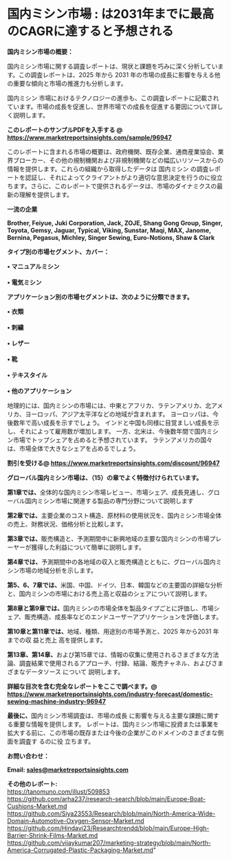 # 国内ミシン市場 : は2031年までに最高のCAGRに達すると予想される

<strong><b>国内ミシン市場の概要：</b></strong>

国内ミシン市場に関する調査レポートは、現状と課題を巧みに深く分析しています。この調査レポートは、2025 年から 2031 年の市場の成長に影響を与える他の重要な傾向と市場の推進力も分析します。

国内ミシン 市場におけるテクノロジーの進歩も、この調査レポートに記載されています。市場の成長を促進し、世界市場での成長を促進する要因について詳しく説明します。

<strong>このレポートのサンプルPDFを入手する @ <a href=https://www.marketreportsinsights.com/sample/96947>https://www.marketreportsinsights.com/sample/96947</a></strong>

このレポートに含まれる市場の概要は、政府機関、既存企業、通商産業協会、業界ブローカー、その他の規制機関および非規制機関などの幅広いリソースからの情報を提供します。これらの組織から取得したデータは 国内ミシン の調査レポートを認証し、それによってクライアントがより適切な意思決定を行うのに役立ちます。さらに、このレポートで提供されるデータは、市場のダイナミクスの最新の理解を提供します。

<strong>一流の企業</strong>

<strong><b>Brother, Feiyue, Juki Corporation, Jack, ZOJE, Shang Gong Group, Singer, Toyota, Gemsy, Jaguar, Typical, Viking, Sunstar, Maqi, MAX, Janome, Bernina, Pegasus, Michley, Singer Sewing, Euro-Notions, Shaw & Clark</b></strong>

<strong><b>タイプ別の市場セグメント、カバー：</b></strong>

<strong>• マニュアルミシン<br><br>• 電気ミシン</strong>

<strong><b>アプリケーション別の市場セグメントは、次のように分類できます。</b></strong>

<strong>• 衣類<br><br>• 刺繍<br><br>• レザー<br><br>• 靴<br><br>• テキスタイル<br><br>• 他のアプリケーション</strong>

 地理的には、国内ミシンの市場には、中東とアフリカ、ラテンアメリカ、北アメリカ、ヨーロッパ、アジア太平洋などの地域が含まれます。 ヨーロッパは、今後数年で高い成長を示すでしょう。 インドと中国も同様に目覚ましい成長を示し、それによって雇用数が増加します。 一方、北米は、今後数年間で国内ミシン市場でトップシェアを占めると予想されています。 ラテンアメリカの国々は、市場全体で大きなシェアを占めるでしょう。

<strong>割引を受ける@ <a href=https://www.marketreportsinsights.com/discount/96947>https://www.marketreportsinsights.com/discount/96947</a></strong>

<strong><b>グローバル国内ミシン市場は、（15）の章でよく特徴付けられています。</b></strong>

<strong><b>第</b></strong><strong><b>1章では、</b></strong>全体的な国内ミシン市場レビュー、市場シェア、成長見通し、グローバル国内ミシン市場に関連する製品の専門分野について説明します

<strong><b>第2章では、</b></strong>主要企業のコスト構造、原材料の使用状況を、国内ミシン市場全体の売上、財務状況、価格分析と比較します。

<strong><b>第3章では、</b></strong>販売構造と、予測期間中に新興地域の主要な国内ミシンの市場プレーヤーが獲得した利益について簡単に説明します。

<strong><b>第4章では、</b></strong>予測期間中の各地域の収入と販売構造とともに、グローバル国内ミシン市場の地域分析を示します。

<strong><b>第5、6、7章では、</b></strong>米国、中国、ドイツ、日本、韓国などの主要国の詳細な分析と、国内ミシンの市場における売上高と収益のシェアについて説明します。

<strong><b>第8章と第9章では、</b></strong>国内ミシンの市場全体を製品タイプごとに評価し、市場シェア、販売構造、成長率などのエンドユーザーアプリケーションを評価します。

<strong><b>第10章と第11章では、</b></strong>地域、種類、用途別の市場予測と、2025 年から2031 年までの収 益と売上 高を提供します。

<strong><b>第13章、第14章、</b></strong>および第15章では、情報の収集に使用されるさまざまな方法論、調査結果で使用されるアプローチ、付録、結論、販売チャネル、およびさまざまなデータソース について 説明します。

<strong>詳細な目次を含む完全なレポートをここで調べます。@ <a href=https://www.marketreportsinsights.com/industry-forecast/domestic-sewing-machine-industry-96947>https://www.marketreportsinsights.com/industry-forecast/domestic-sewing-machine-industry-96947</a></strong>

<strong><b>最後に、</b></strong>国内ミシン市場調査は、市場の成長 に影響を</a>与える主要な課題に関する重要な情報を提供します。 レポートは、国内ミシン市場に投資または事業を拡大する前に、この市場の既存または今後の企業がこのドメインのさまざまな側面を調査す るのに役 立ちます。

<strong><b>お問い合わせ：</b></strong>

<strong>Email: </strong><a href=mailto:sales@marketreportsinsights.com><strong>sales@marketreportsinsights.com</strong></a>

<strong>その他のレポート:</strong>
<br>
<a href=https://tanomuno.com/illust/509853>https://tanomuno.com/illust/509853</a>
<br>
<a href=https://github.com/arha237/research-search/blob/main/Europe-Boat-Cushions-Market.md>https://github.com/arha237/research-search/blob/main/Europe-Boat-Cushions-Market.md</a>
<br>
<a href=https://github.com/Siya23553/Research/blob/main/North-America-Wide-Domain-Automotive-Oxygen-Sensor-Market.md>https://github.com/Siya23553/Research/blob/main/North-America-Wide-Domain-Automotive-Oxygen-Sensor-Market.md</a>
<br>
<a href=https://github.com/Hindavi23/Researchtrendd/blob/main/Europe-High-Barrier-Shrink-Films-Market.md>https://github.com/Hindavi23/Researchtrendd/blob/main/Europe-High-Barrier-Shrink-Films-Market.md</a>
<br>
<a href=https://github.com/vijaykumar207/marketing-strategy/blob/main/North-America-Corrugated-Plastic-Packaging-Market.md>https://github.com/vijaykumar207/marketing-strategy/blob/main/North-America-Corrugated-Plastic-Packaging-Market.md</a>"
